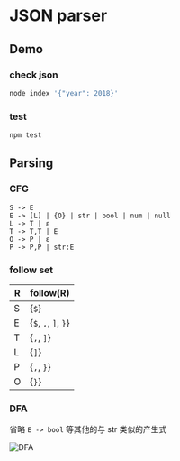 # JSON parser

## Demo

### check json

```js
node index '{"year": 2018}'
```

### test

```js
npm test
```

## Parsing

### CFG

```bfs
S -> E
E -> [L] | {O} | str | bool | num | null
L -> T | ε
T -> T,T | E
O -> P | ε
P -> P,P | str:E
```

### follow set

| R | follow(R) |
| -- | -- |
| S | {`$`} |
| E | {`$`, `,`, `]`, `}`} |
| T | {`,`, `]`} |
| L | {`]`} |
| P | {`,`, `}`} |
| O | {`}`} |

### DFA

省略 `E -> bool` 等其他的与 str 类似的产生式

![DFA](http://on-img.com/chart_image/5b41cb57e4b00c2f18c2d0b8.png?)
